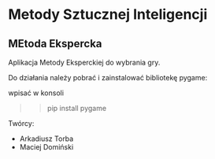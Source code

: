 # Metody Sztucznej Inteligencji

## MEtoda Ekspercka

Aplikacja Metody Eksperckiej do wybrania gry.

Do działania należy pobrać i zainstalować bibliotekę pygame:

wpisać w konsoli
>>pip install pygame

Twórcy:
- Arkadiusz Torba
- Maciej Domiński
